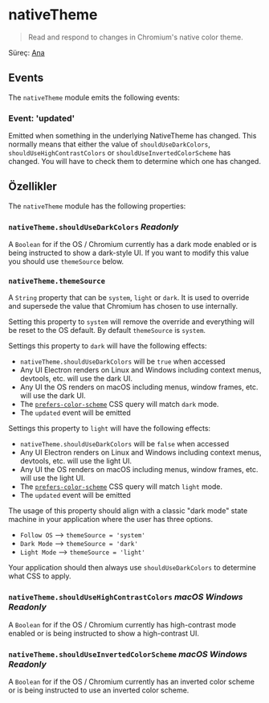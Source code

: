 # nativeTheme

> Read and respond to changes in Chromium's native color theme.

Süreç: [Ana](../glossary.md#main-process)

## Events

The `nativeTheme` module emits the following events:

### Event: 'updated'

Emitted when something in the underlying NativeTheme has changed. This normally means that either the value of `shouldUseDarkColors`, `shouldUseHighContrastColors` or `shouldUseInvertedColorScheme` has changed. You will have to check them to determine which one has changed.

## Özellikler

The `nativeTheme` module has the following properties:

### `nativeTheme.shouldUseDarkColors` _Readonly_

A `Boolean` for if the OS / Chromium currently has a dark mode enabled or is being instructed to show a dark-style UI.  If you want to modify this value you should use `themeSource` below.

### `nativeTheme.themeSource`

A `String` property that can be `system`, `light` or `dark`.  It is used to override and supersede the value that Chromium has chosen to use internally.

Setting this property to `system` will remove the override and everything will be reset to the OS default.  By default `themeSource` is `system`.

Settings this property to `dark` will have the following effects:
* `nativeTheme.shouldUseDarkColors` will be `true` when accessed
* Any UI Electron renders on Linux and Windows including context menus, devtools, etc. will use the dark UI.
* Any UI the OS renders on macOS including menus, window frames, etc. will use the dark UI.
* The [`prefers-color-scheme`](https://developer.mozilla.org/en-US/docs/Web/CSS/@media/prefers-color-scheme) CSS query will match `dark` mode.
* The `updated` event will be emitted

Settings this property to `light` will have the following effects:
* `nativeTheme.shouldUseDarkColors` will be `false` when accessed
* Any UI Electron renders on Linux and Windows including context menus, devtools, etc. will use the light UI.
* Any UI the OS renders on macOS including menus, window frames, etc. will use the light UI.
* The [`prefers-color-scheme`](https://developer.mozilla.org/en-US/docs/Web/CSS/@media/prefers-color-scheme) CSS query will match `light` mode.
* The `updated` event will be emitted

The usage of this property should align with a classic "dark mode" state machine in your application where the user has three options.
* `Follow OS` --> `themeSource = 'system'`
* `Dark Mode` --> `themeSource = 'dark'`
* `Light Mode` --> `themeSource = 'light'`

Your application should then always use `shouldUseDarkColors` to determine what CSS to apply.

### `nativeTheme.shouldUseHighContrastColors` _macOS_ _Windows_ _Readonly_

A `Boolean` for if the OS / Chromium currently has high-contrast mode enabled or is being instructed to show a high-contrast UI.

### `nativeTheme.shouldUseInvertedColorScheme` _macOS_ _Windows_ _Readonly_

A `Boolean` for if the OS / Chromium currently has an inverted color scheme or is being instructed to use an inverted color scheme.
